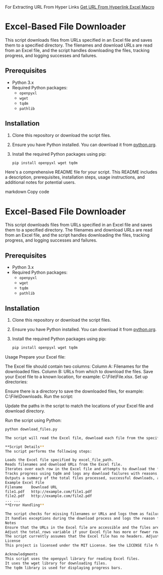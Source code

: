 For Extracting URL From Hyper Links [Get URL From Hyperlink Excel Macro](https://www.notion.so/Get-URL-From-Hyperlink-Excel-Macro-761a6f13dc7040aa89aaea16420aa128?pvs=21) 

# Excel-Based File Downloader

This script downloads files from URLs specified in an Excel file and saves them to a specified directory. The filenames and download URLs are read from an Excel file, and the script handles downloading the files, tracking progress, and logging successes and failures.

## Prerequisites

- Python 3.x
- Required Python packages:
  - `openpyxl`
  - `wget`
  - `tqdm`
  - `pathlib`

## Installation

1. Clone this repository or download the script files.

2. Ensure you have Python installed. You can download it from [python.org](https://www.python.org/).

3. Install the required Python packages using pip:

   ```bash
   pip install openpyxl wget tqdm


Here's a comprehensive README file for your script. This README includes a description, prerequisites, installation steps, usage instructions, and additional notes for potential users.

markdown
Copy code
# Excel-Based File Downloader

This script downloads files from URLs specified in an Excel file and saves them to a specified directory. The filenames and download URLs are read from an Excel file, and the script handles downloading the files, tracking progress, and logging successes and failures.

## Prerequisites

- Python 3.x
- Required Python packages:
  - `openpyxl`
  - `wget`
  - `tqdm`
  - `pathlib`

## Installation

1. Clone this repository or download the script files.

2. Ensure you have Python installed. You can download it from [python.org](https://www.python.org/).

3. Install the required Python packages using pip:

   ```bash
   pip install openpyxl wget tqdm
Usage
Prepare your Excel file:

The Excel file should contain two columns:
Column A: Filenames for the downloaded files.
Column B: URLs from which to download the files.
Save your Excel file to a known location, for example: C:\\File\\File.xlsx.
Set up directories:

Ensure there is a directory to save the downloaded files, for example: C:\\File\\Downloads.
Run the script:

Update the paths in the script to match the locations of your Excel file and download directory.

Run the script using Python:
```bash
python download_files.py

The script will read the Excel file, download each file from the specified URLs, and save them with the specified filenames. Progress will be displayed in the terminal.

**Script Details**
The script performs the following steps:

Loads the Excel file specified by excel_file_path.
Reads filenames and download URLs from the Excel file.
Iterates over each row in the Excel file and attempts to download the file from the URL, saving it with the specified filename in the download_directory.
Tracks progress using tqdm and logs any download failures with reasons.
Outputs a summary of the total files processed, successful downloads, and failed downloads at the end.
Example Excel File
Filename	Download URL
file1.pdf	http://example.com/file1.pdf
file2.pdf	http://example.com/file2.pdf
...	...
**Error Handling**

The script checks for missing filenames or URLs and logs them as failures.
It handles exceptions during the download process and logs the reason for any failure.
Notes
Ensure that the URLs in the Excel file are accessible and the files are available for download.
Adjust the total_rows variable if your Excel file has more or fewer rows.
The script currently assumes that the Excel file has no headers. Adjust the script if your file includes headers.
License
This project is licensed under the MIT License. See the LICENSE file for details.

Acknowledgments
This script uses the openpyxl library for reading Excel files.
It uses the wget library for downloading files.
The tqdm library is used for displaying progress bars.
